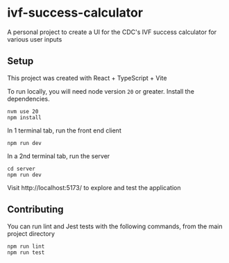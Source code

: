 # ivf-success-calculator
A personal project to create a UI for the CDC's IVF success calculator for various user inputs

## Setup
This project was created with React + TypeScript + Vite

To run locally, you will need node version `20` or greater. Install the dependencies.

```
nvm use 20
npm install
```

In 1 terminal tab, run the front end client

```
npm run dev
```

In a 2nd terminal tab, run the server

```
cd server
npm run dev
```

Visit http://localhost:5173/ to explore and test the application

## Contributing
You can run lint and Jest tests with the following commands, from the main project directory

```
npm run lint
npm run test
```
